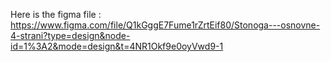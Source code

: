 Here is the figma file : https://www.figma.com/file/Q1kGggE7Fume1rZrtEif80/Stonoga---osnovne-4-strani?type=design&node-id=1%3A2&mode=design&t=4NR1Okf9e0oyVwd9-1

